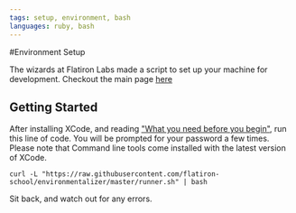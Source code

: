 ```yaml
---
tags: setup, environment, bash
languages: ruby, bash
---
```


#Environment Setup

The wizards at Flatiron Labs made a script to set up your machine for development. Checkout the main page [here](https://github.com/flatiron-school/environmentalizer)

## Getting Started
After installing XCode, and reading ["What you need before you begin"](https://github.com/flatiron-school/environmentalizer#what-you-need-before-you-begin), run this line of code. You will be prompted for your password a few times.
 Please note that Command line tools come installed with the latest version of XCode.

`curl -L "https://raw.githubusercontent.com/flatiron-school/environmentalizer/master/runner.sh" | bash`

Sit back, and watch out for any errors. 
